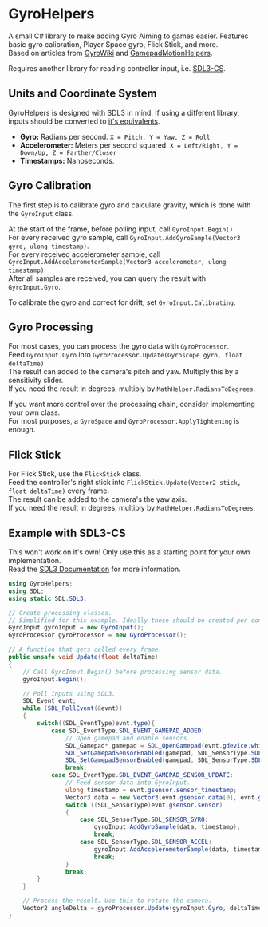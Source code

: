 # GyroHelpers
A small C# library to make adding Gyro Aiming to games easier. Features basic gyro calibration, Player Space gyro, Flick Stick, and more.  
Based on articles from [GyroWiki](http://gyrowiki.jibbsmart.com/) and [GamepadMotionHelpers](https://github.com/JibbSmart/GamepadMotionHelpers/).  

Requires another library for reading controller input, i.e. [SDL3-CS](https://www.nuget.org/packages/ppy.SDL3-CS).  

## Units and Coordinate System
GyroHelpers is designed with SDL3 in mind. If using a different library, inputs should be converted to [it's equivalents](https://wiki.libsdl.org/SDL3/SDL_SensorType#remarks).  
* **Gyro:** Radians per second. `X = Pitch, Y = Yaw, Z = Roll`  
* **Accelerometer:** Meters per second squared. `X = Left/Right, Y = Down/Up, Z = Farther/Closer`  
* **Timestamps:** Nanoseconds.  

## Gyro Calibration
The first step is to calibrate gyro and calculate gravity, which is done with the `GyroInput` class.  

At the start of the frame, before polling input, call `GyroInput.Begin()`.  
For every received gyro sample, call `GyroInput.AddGyroSample(Vector3 gyro, ulong timestamp)`.  
For every received accelerometer sample, call `GyroInput.AddAccelerometerSample(Vector3 accelerometer, ulong timestamp)`.  
After all samples are received, you can query the result with `GyroInput.Gyro`.  

To calibrate the gyro and correct for drift, set `GyroInput.Calibrating`.  

## Gyro Processing
For most cases, you can process the gyro data with `GyroProcessor`.  
Feed `GyroInput.Gyro` into `GyroProcessor.Update(Gyroscope gyro, float deltaTime)`.  
The result can added to the camera's pitch and yaw. Multiply this by a sensitivity slider.  
If you need the result in degrees, multiply by `MathHelper.RadiansToDegrees`.  

If you want more control over the processing chain, consider implementing your own class.  
For most purposes, a `GyroSpace` and `GyroProcessor.ApplyTightening` is enough.  

## Flick Stick
For Flick Stick, use the `FlickStick` class.  
Feed the controller's right stick into `FlickStick.Update(Vector2 stick, float deltaTime)` every frame.  
The result can be added to the camera's the yaw axis.  
If you need the result in degrees, multiply by `MathHelper.RadiansToDegrees`.  

## Example with SDL3-CS
This won't work on it's own! Only use this as a starting point for your own implementation.  
Read the [SDL3 Documentation](https://wiki.libsdl.org/SDL3/CategoryGamepad) for more information.  

```csharp
using GyroHelpers;
using SDL;
using static SDL.SDL3;

// Create processing classes.
// Simplified for this example. Ideally these should be created per controller.
GyroInput gyroInput = new GyroInput();
GyroProcessor gyroProcessor = new GyroProcessor();

// A function that gets called every frame.
public unsafe void Update(float deltaTime)
{
    // Call GyroInput.Begin() before processing sensor data.
    gyroInput.Begin();

    // Poll inputs using SDL3.
    SDL_Event evnt;
    while (SDL_PollEvent(&evnt))
    {
        switch((SDL_EventType)evnt.type){
            case SDL_EventType.SDL_EVENT_GAMEPAD_ADDED:
                // Open gamepad and enable sensors.
                SDL_Gamepad* gamepad = SDL_OpenGamepad(evnt.gdevice.which);
                SDL_SetGamepadSensorEnabled(gamepad, SDL_SensorType.SDL_SENSOR_GYRO, true);
                SDL_SetGamepadSensorEnabled(gamepad, SDL_SensorType.SDL_SENSOR_ACCEL, true);
                break;
            case SDL_EventType.SDL_EVENT_GAMEPAD_SENSOR_UPDATE:
                // Feed sensor data into GyroInput.
                ulong timestamp = evnt.gsensor.sensor_timestamp;
                Vector3 data = new Vector3(evnt.gsensor.data[0], evnt.gsensor.data[1], evnt.gsensor.data[2]);
                switch ((SDL_SensorType)evnt.gsensor.sensor)
                {
                    case SDL_SensorType.SDL_SENSOR_GYRO:
                        gyroInput.AddGyroSample(data, timestamp);
                        break;
                    case SDL_SensorType.SDL_SENSOR_ACCEL:
                        gyroInput.AddAccelerometerSample(data, timestamp);
                        break;
                }
                break;
        }
    }

    // Process the result. Use this to rotate the camera.
    Vector2 angleDelta = gyroProcessor.Update(gyroInput.Gyro, deltaTime);
}
```